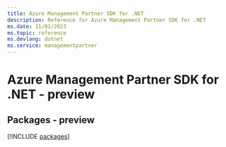 ```yaml
---
title: Azure Management Partner SDK for .NET
description: Reference for Azure Management Partner SDK for .NET
ms.date: 11/01/2023
ms.topic: reference
ms.devlang: dotnet
ms.service: managementpartner
---
```

# Azure Management Partner SDK for .NET - preview
## Packages - preview
[!INCLUDE [packages](management-partner-index.md)]